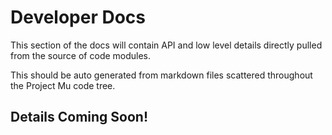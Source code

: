 # Developer Docs

This section of the docs will contain API and low level details directly pulled from the source of code modules.

This should be auto generated from markdown files scattered throughout the Project Mu code tree.  

## Details Coming Soon!